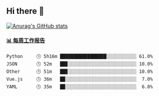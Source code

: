 ## Hi there 👋

[![Anurag's GitHub stats](https://github-readme-stats-orilights.vercel.app/api?username=orilights)](https://github.com/anuraghazra/github-readme-stats)

<!--
**OriLight152/OriLight152** is a ✨ _special_ ✨ repository because its `README.md` (this file) appears on your GitHub profile.

Here are some ideas to get you started:

- 🔭 I’m currently working on ...
- 🌱 I’m currently learning ...
- 👯 I’m looking to collaborate on ...
- 🤔 I’m looking for help with ...
- 💬 Ask me about ...
- 📫 How to reach me: ...
- 😄 Pronouns: ...
- ⚡ Fun fact: ...
-->

<!-- waka-box start -->
#### <a href="https://gist.github.com/92c8d5b388768c10efcba86e82b7c4fb" target="_blank">📊 每周工作报告</a>
```text
Python     🕓 5h16m █████████████████░░░░░░░░░░░ 61.0%
JSON       🕓 52m   ██▊░░░░░░░░░░░░░░░░░░░░░░░░░ 10.0%
Other      🕓 51m   ██▊░░░░░░░░░░░░░░░░░░░░░░░░░ 10.0%
Vue.js     🕓 36m   █▉░░░░░░░░░░░░░░░░░░░░░░░░░░  7.0%
YAML       🕓 35m   █▉░░░░░░░░░░░░░░░░░░░░░░░░░░  6.8%
```
<!-- Powered by https://github.com/journey-ad/waka-box-go . -->
<!-- waka-box end -->
